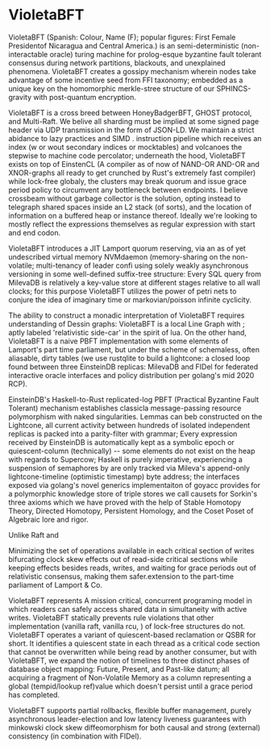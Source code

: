 # VioletaBFT

VioletaBFT (Spanish: Colour, Name (F); popular figures: First Female Presidentof Nicaragua and Central America.) is an semi-deterministic (non-interactable oracle) turing machine for prolog-esque byzantine fault tolerant consensus during network partitions, blackouts, and unexplained phenomena. VioletaBFT creates a gossipy mechanism wherein nodes take advantage of some incentive seed from FFI taxonomy; embedded as a unique key on the homomorphic merkle-stree structure of our SPHINCS-gravity with post-quantum encryption. 

VioletaBFT is a cross breed between HoneyBadgerBFT, GHOST protocol, and Multi-Raft. We belive all sharding must be implied at some signed page header via UDP transmission in the form of JSON-LD. We maintain a strict abidance to lazy practices and SIMD . instruction pipeline which receives an index (w or wout secondary indices or mocktables) and volcanoes the stepwise to machine code percolator; underneath  the hood, VioletaBFT exists on top of EinstenCL (A compiler as of now of NAND-OR AND-OR and XNOR-graphs all ready to get crunched by Rust's extremely fast compiler) while lock-free globaly, the clusters may break quorum and issue grace period policy to circumvent any bottleneck between endpoints. I believe crossbeam without garbage collector is the solution, opting instead to telegraph shared spaces inside an L2 stack (of sorts), and the location of information on a buffered heap or instance thereof. Ideally we're looking to mostly reflect the expressions themselves as regular expression with start and end codon. 

VioletaBFT introduces a JIT Lamport quorum reserving, via an as of yet undescribed virtual memory NVMdaemon (memory-sharing on the non-volatile; multi-tenancy of leader confi using solely weakly asynchronous versioning  in some well-defined suffix-tree structure: Every SQL query from MilevaDB is relatively a key-value store at different stages relative to all wall clocks; for this purpose VioletaBFT utilizes the power of petri nets to conjure the idea of imaginary time or markovian/poisson infinite cyclicity. 

The ability to construct a monadic interpretation of VioletaBFT requires understanding of Dessin graphs: VioletaBFT is a local Line Graph with ; aptly labeled 'relativistic side-car' in the spirit of lua. On the other hand, VioletaBFT is a naive PBFT implementation with some elements of Lamport's part time parliament, but under the scheme of schemaless, often aliasable, dirty tables (we use rustqlite to build a lightcone: a closed loop found between three EinsteinDB replicas: MilevaDB and FIDel for federated interactive oracle interfaces and policy distribution per golang's mid 2020 RCP).

EinsteinDB's Haskell-to-Rust replicated-log PBFT (Practical Byzantine Fault Tolerant) mechanism establishes classicla message-passing resource polymorphism with naked singularities. Lemmas can beb constructed on the Lightcone, all current activity between hundreds of isolated independent replicas is packed into a parity-filter with grammar; Every expression received by EinsteinDB is automatically kept as a symbolic epoch or quiescent-column (technically) -- some elements do not exist on the heap with regards to Supercow; Haskell is purely imperative, experiencing a suspension of semaphores by are only tracked via Mileva's append-only lightcone-timeline (optimistic timestamp) byte address; the interfaces exposed via golang's novel generics implementaiton of goyacc provides for a polymorphic knowledge store of triple stores we call causets for Sorkin's three axioms which we have proved with the help of Stable Homotopy Theory, Directed Homotopy, Persistent Homology, and the Coset Poset of Algebraic lore and rigor. 

Unlike Raft and 

Minimizing the set of operations available in each critical section of writes bifurcating clock skew effects out of read-side critical sections while keeping effects besides reads, writes, and waiting for grace periods out of relativistic consensus, making them safer.extension to the part-time parliament of Lamport & Co.

 VioletaBFT represents A mission critical, concurrent programing model in which readers can safely access shared data in simultaneity with active writes. VioletaBFT statically prevents rule violations that other implementation (vanilla raft,  vanilla rcu, ) of lock-free structures do not. VioletaBFT operates a variant of quiescent-based reclamation or QSBR for short. It identifies a quiescent state in each thread as a critical code section that cannot be overwritten while being read by another consumer, but with VioletaBFT, we expand the notion of timelines to three distinct phases of database object mapping: Future, Present, and Past-like datum; all acquiring a fragment of Non-Volatile Memory as a column representing a global (tempid/lookup ref)value which doesn't persist until a grace period has completed.

 VioletaBFT supports partial rollbacks, flexible buffer management, purely asynchronous leader-election and low latency liveness guarantees with minkowski clock skew diffeomorphism for both causal and strong (external) consistency (in combination with FIDel). 


